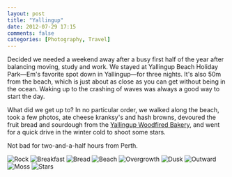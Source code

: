 ```yaml
---
layout: post
title: "Yallingup"
date: 2012-07-29 17:15
comments: false
categories: [Photography, Travel]
---
```


Decided we needed a weekend away after a busy first half of the year after balancing moving, study and work. We stayed at Yallingup Beach Holiday Park—Em's favorite spot down in Yallingup—for three nights. It's also 50m from the beach, which is just about as close as you can get without being in the ocean. Waking up to the crashing of waves was always a good way to start the day.

What did we get up to? In no particular order, we walked along the beach, took a few photos, ate cheese kranksy's and hash browns, devoured the fruit bread and sourdough from the [Yallingup Woodfired Bakery](http://www.urbanspoon.com/r/348/1542382/restaurant/Western-Australia/Yallingup-Woodfired-Bakery-Dunsborough), and went for a quick drive in the winter cold to shoot some stars.

Not bad for two-and-a-half hours from Perth.

![Rock](http://f.cl.ly/items/3i3L0U3p1a1S203F1W0u/DSCF0371-Edit.jpg)
![Breakfast](http://f.cl.ly/items/0s3O3n1F2X0b0u0T0p3B/DSCF0376-Edit.jpg)
![Bread](http://f.cl.ly/items/1n213Q1E353H3d2e2T0q/DSCF0382-Edit.jpg)
![Beach](http://f.cl.ly/items/1K333p3Q3s2z1N002W0u/DSCF0395-Edit.jpg)
![Overgrowth](http://f.cl.ly/items/002S3J0m2c0L2t3n2b1N/DSCF0398-Edit.jpg)
![Dusk](http://f.cl.ly/items/1S3l0h2G0M1H232p3T3c/DSCF0412-Edit.jpg)
![Outward](http://f.cl.ly/items/1T2n102Z0U3R0S3D3z1J/DSCF0416-Edit.jpg)
![Moss](http://f.cl.ly/items/0e220n182r2u2U0j0P2a/DSCF0418-Edit.jpg)
![Stars](http://f.cl.ly/items/3q1i2J2c2q0Y040e2T3L/DSCF0429-Edit.jpg)





